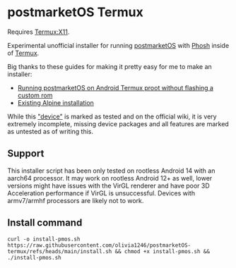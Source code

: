 # postmarketOS Termux

Requires [Termux:X11](https://github.com/termux/termux-x11).

Experimental unofficial installer for running [postmarketOS](https://postmarketos.org) with [Phosh](https://wiki.postmarketos.org/wiki/Phosh) inside of [Termux](https://termux.dev).

Big thanks to these guides for making it pretty easy for me to make an installer:
- [Running postmarketOS on Android Termux proot without flashing a custom rom](https://ivonblog.com/en-us/posts/postmarketos-in-termux-proot)
- [Existing Alpine installation](https://wiki.postmarketos.org/wiki/Existing_Alpine_installation)

While this ["device"](https://wiki.postmarketos.org/wiki/PRoot_aarch64_(proot-aarch64)) is marked as tested and on the official wiki, it is very extremely incomplete, missing device packages and all features are marked as untested as of writing this.

## Support

This installer script has been only tested on rootless Android 14 with an aarch64 processor. It may work on rootless Android 12+ as well, lower versions might have issues with the VirGL renderer and have poor 3D Acceleration performance if VirGL is unsuccessful. Devices with armv7/armhf processors are likely not to work.

## Install command

`curl -o install-pmos.sh https://raw.githubusercontent.com/olivia1246/postmarketOS-termux/refs/heads/main/install.sh && chmod +x install-pmos.sh && ./install-pmos.sh`
